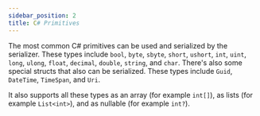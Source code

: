 ```yaml
---
sidebar_position: 2
title: C# Primitives
---
```


The most common C# primitives can be used and serialized by the serializer. These types include
`bool`, `byte`, `sbyte`, `short`, `ushort`, `int`, `uint`, `long`, `ulong`, `float`, `decimal`, `double`, `string`, 
and `char`. There's also some special structs that also can be serialized. These types include `Guid`, `DateTime`, 
`TimeSpan`, and `Uri`.

It also supports all these types as an array (for example `int[]`), as lists (for example `List<int>`), and as nullable 
(for example `int?`).